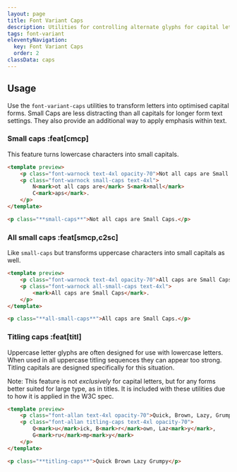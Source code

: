 ```yaml
---
layout: page
title: Font Variant Caps
description: Utilities for controlling alternate glyphs for capital letters.
tags: font-variant
eleventyNavigation:
  key: Font Variant Caps
  order: 2
classData: caps
---
```


## Usage

Use the `font-variant-caps` utilities to transform letters into optimised capital forms. Small Caps are less distracting than all capitals for longer form text settings. They also provide an additional way to apply emphasis within text.

### Small caps :feat[cmcp]

This feature turns lowercase characters into small capitals.

```html amber
<template preview>
	<p class="font-warnock text-4xl opacity-70">Not all caps are Small Caps.</p>
	<p class="font-warnock small-caps text-4xl">
		N<mark>ot all caps are</mark> S<mark>mall</mark>
		C<mark>aps</mark>.
	</p>
</template>

<p class="**small-caps**">Not all caps are Small Caps.</p>
```

### All small caps :feat[smcp,c2sc]

Like `small-caps` but transforms uppercase characters into small capitals as well.

```html orange
<template preview>
	<p class="font-warnock text-4xl opacity-70">All caps are Small Caps.</p>
	<p class="font-warnock all-small-caps text-4xl">
		<mark>All caps are Small Caps</mark>.
	</p>
</template>

<p class="**all-small-caps**">All caps are Small Caps.</p>
```

### Titling caps :feat[titl]

Uppercase letter glyphs are often designed for use with lowercase letters. When used in all uppercase titling sequences they can appear too strong. Titling capitals are designed specifically for this situation.

Note: This feature is not _exclusively_ for capital letters, but for any forms better suited for large type, as in titles. It is included with these utilities due to how it is applied in the W3C spec.

```html emerald
<template preview>
	<p class="font-allan text-4xl opacity-70">Quick, Brown, Lazy, Grumpy</p>
	<p class="font-allan titling-caps text-4xl opacity-70">
		Q<mark>u</mark>ick, B<mark>r</mark>own, Laz<mark>y</mark>,
		G<mark>ru</mark>mp<mark>y</mark>
	</p>
</template>

<p class="**titling-caps**">Quick Brown Lazy Grumpy</p>
```
